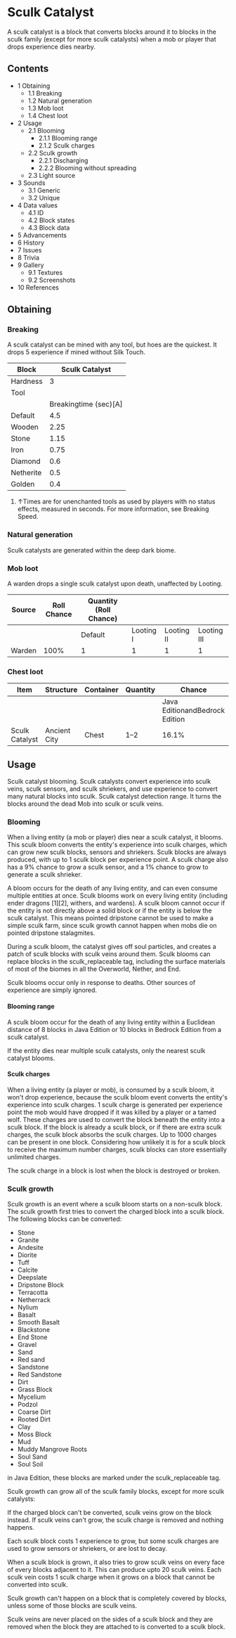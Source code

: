 # Sculk Catalyst
A sculk catalyst is a block that converts blocks around it to blocks in the sculk family (except for more sculk catalysts) when a mob or player that drops experience dies nearby. 

## Contents
- 1 Obtaining
	- 1.1 Breaking
	- 1.2 Natural generation
	- 1.3 Mob loot
	- 1.4 Chest loot
- 2 Usage
	- 2.1 Blooming
		- 2.1.1 Blooming range
		- 2.1.2 Sculk charges
	- 2.2 Sculk growth
		- 2.2.1 Discharging
		- 2.2.2 Blooming without spreading
	- 2.3 Light source
- 3 Sounds
	- 3.1 Generic
	- 3.2 Unique
- 4 Data values
	- 4.1 ID
	- 4.2 Block states
	- 4.3 Block data
- 5 Advancements
- 6 History
- 7 Issues
- 8 Trivia
- 9 Gallery
	- 9.1 Textures
	- 9.2 Screenshots
- 10 References

## Obtaining
### Breaking
A sculk catalyst can be mined with any tool, but hoes are the quickest. It drops 5 experience if mined without Silk Touch.

| Block     | Sculk Catalyst        |
|-----------|-----------------------|
| Hardness  | 3                     |
| Tool      |                       |
|           | Breakingtime (sec)[A] |
| Default   | 4.5                   |
| Wooden    | 2.25                  |
| Stone     | 1.15                  |
| Iron      | 0.75                  |
| Diamond   | 0.6                   |
| Netherite | 0.5                   |
| Golden    | 0.4                   |

1. ↑Times are for unenchanted tools as used by players with no status effects, measured in seconds. For more information, see Breaking Speed.

### Natural generation
Sculk catalysts are generated within the deep dark biome.


### Mob loot
A warden drops a single sculk catalyst upon death, unaffected by Looting.

| Source | Roll Chance | Quantity (Roll Chance) |           |            |             |
|--------|-------------|------------------------|-----------|------------|-------------|
|        |             | Default                | Looting I | Looting II | Looting III |
| Warden | 100%        | 1                      | 1         | 1          | 1           |

### Chest loot
| Item           | Structure    | Container | Quantity | Chance                         |
|----------------|--------------|-----------|----------|--------------------------------|
|                |              |           |          | Java EditionandBedrock Edition |
| Sculk Catalyst | Ancient City | Chest     | 1–2      | 16.1%                          |

## Usage
Sculk catalyst blooming.
Sculk catalysts convert experience into sculk veins, sculk sensors, and sculk shriekers, and use experience to convert many natural blocks into sculk.
Sculk catalyst detection range.
It turns the blocks around the dead Mob into sculk or sculk veins.
### Blooming
When a living entity (a mob or player) dies near a sculk catalyst, it blooms. This sculk bloom converts the entity's experience into sculk charges, which can grow new sculk blocks, sensors and shriekers. Sculk blocks are always produced, with up to 1 sculk block per experience point. A sculk charge also has a 9% chance to grow a sculk sensor, and a 1% chance to grow to generate a sculk shrieker.

A bloom occurs for the death of any living entity, and can even consume multiple entities at once. Sculk blooms work on every living entity (including ender dragons [1][2], withers, and wardens). A sculk bloom cannot occur if the entity is not directly above a solid block or if the entity is below the sculk catalyst. This means pointed dripstone cannot be used to make a simple sculk farm, since sculk growth cannot happen when mobs die on pointed dripstone stalagmites.

During a sculk bloom, the catalyst gives off soul particles, and creates a patch of sculk blocks with sculk veins around them. Sculk blooms can replace blocks in the sculk_replaceable tag, including the surface materials of most of the biomes in all the Overworld, Nether, and End.

Sculk blooms occur only in response to deaths. Other sources of experience are simply ignored.

#### Blooming range
A sculk bloom occur for the death of any living entity within a Euclidean distance of 8 blocks in Java Edition or 10 blocks in Bedrock Edition from a sculk catalyst.

If the entity dies near multiple sculk catalysts, only the nearest sculk catalyst blooms.

#### Sculk charges
When a living entity (a player or mob), is consumed by a sculk bloom, it won't drop experience, because the sculk bloom event converts the entity's experience into sculk charges. 1 sculk charge is generated per experience point the mob would have dropped if it was killed by a player or a tamed wolf. These charges are used to convert the block beneath the entity into a sculk block. If the block is already a sculk block, or if there are extra sculk charges, the sculk block absorbs the sculk charges. Up to 1000 charges can be present in one block. Considering how unlikely it is for a sculk block to receive the maximum number charges, sculk blocks can store essentially unlimited charges.

The sculk charge in a block is lost when the block is destroyed or broken.

### Sculk growth

Sculk growth is an event where a sculk bloom starts on a non-sculk block. The sculk growth first tries to convert the charged block into a sculk block. The following blocks can be converted:
- Stone
- Granite
- Andesite
- Diorite
- Tuff
- Calcite
- Deepslate
- Dripstone Block
- Terracotta
- Netherrack
- Nylium
- Basalt
- Smooth Basalt
- Blackstone
- End Stone
- Gravel
- Sand
- Red sand
- Sandstone
- Red Sandstone
- Dirt
- Grass Block
- Mycelium
- Podzol
- Coarse Dirt
- Rooted Dirt
- Clay
- Moss Block
- Mud
- Muddy Mangrove Roots
- Soul Sand
- Soul Soil

in Java Edition, these blocks are marked under the sculk_replaceable tag.

Sculk growth can grow all of the sculk family blocks, except for more sculk catalysts:

If the charged block can't be converted, sculk veins grow on the block instead. If sculk veins can't grow, the sculk charge is removed and nothing happens.

Each sculk block costs 1 experience to grow, but some sculk charges are used to grow sensors or shriekers, or are lost to decay.

When a sculk block is grown, it also tries to grow sculk veins on every face of every blocks adjacent to it. This can produce upto 20 sculk veins. Each sculk vein costs 1 sculk charge when it grows on a block that cannot be converted into sculk.

Sculk growth can't happen on a block that is completely covered by blocks, unless some of those blocks are sculk veins.

Sculk veins are never placed on the sides of a sculk block and they are removed when the block they are attached to is converted to a sculk block.

